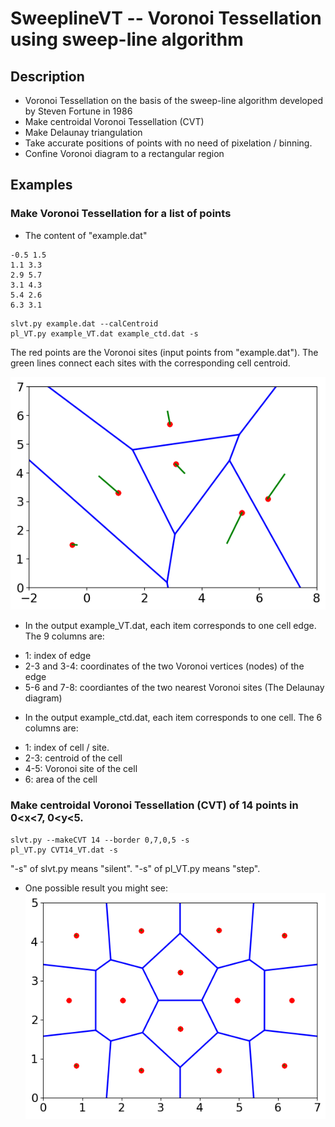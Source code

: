 # SweeplineVT -- Voronoi Tessellation using sweep-line algorithm
## Description
* Voronoi Tessellation on the basis of the sweep-line algorithm developed by Steven Fortune in 1986
* Make centroidal Voronoi Tessellation (CVT)
* Make Delaunay triangulation
* Take accurate positions of points with no need of pixelation / binning.
* Confine Voronoi diagram to a rectangular region
## Examples
### Make Voronoi Tessellation for a list of points
* The content of "example.dat"

```
-0.5 1.5
1.1 3.3
2.9 5.7
3.1 4.3
5.4 2.6
6.3 3.1
```

```
slvt.py example.dat --calCentroid
pl_VT.py example_VT.dat example_ctd.dat -s
```

The red points are the Voronoi sites (input points from "example.dat"). The green lines connect each sites with the corresponding cell centroid.

![example](./SweeplineVT/doc/example_VT.png)

* In the output example_VT.dat, each item corresponds to one cell edge. The 9 columns are:
 + 1: index of edge
 + 2-3 and 3-4: coordinates of the two Voronoi vertices (nodes) of the edge
 + 5-6 and 7-8: coordiantes of the two nearest Voronoi sites (The Delaunay diagram)

* In the output example_ctd.dat, each item corresponds to one cell. The 6 columns are:
 + 1: index of cell / site.
 + 2-3: centroid of the cell
 + 4-5: Voronoi site of the cell
 + 6: area of the cell

### Make centroidal Voronoi Tessellation (CVT) of 14 points in 0<x<7, 0<y<5.
```
slvt.py --makeCVT 14 --border 0,7,0,5 -s
pl_VT.py CVT14_VT.dat -s
```

"-s" of slvt.py means "silent". "-s" of pl_VT.py means "step".

* One possible result you might see:   
![CVT14](./SweeplineVT/doc/CVT14_VT.png)
